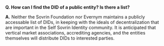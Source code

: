 **Q. How can I find the DID of a public entity? Is there a list?**

**A.** Neither the Sovrin Foundation nor Evernym maintains a publicly accessable list of DIDs, in keeping with the ideals of decentralization that are important in the Self Sovrin Identity community. It is anticipated that vertical market associations, accrediting agencies, and the entities themselves will distribute DIDs to interested parties.
